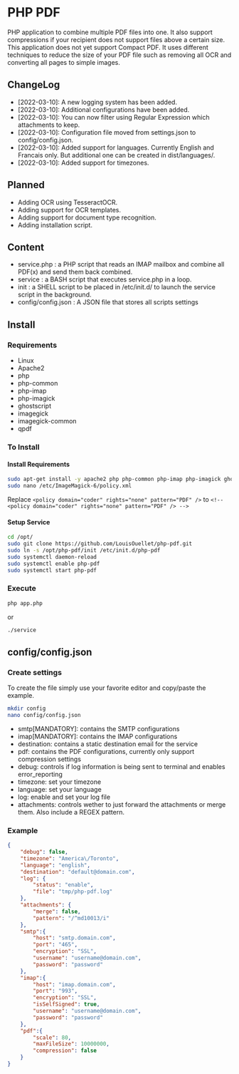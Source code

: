 # PHP PDF
PHP application to combine multiple PDF files into one. It also support compressions if your recipient does not support files above a certain size. This application does not yet support Compact PDF. It uses different techniques to reduce the size of your PDF file such as removing all OCR and converting all pages to simple images.

## ChangeLog

 * [2022-03-10]: A new logging system has been added.
 * [2022-03-10]: Additional configurations have been added.
 * [2022-03-10]: You can now filter using Regular Expression which attachments to keep.
 * [2022-03-10]: Configuration file moved from settings.json to config/config.json.
 * [2022-03-10]: Added support for languages. Currently English and Francais only. But additional one can be created in dist/languages/.
 * [2022-03-10]: Added support for timezones.

## Planned

 - Adding OCR using TesseractOCR.
 - Adding support for OCR templates.
 - Adding support for document type recognition.
 - Adding installation script.

## Content

 - service.php : a PHP script that reads an IMAP mailbox and combine all PDF(x) and send them back combined.
 - service : a BASH script that executes service.php in a loop.
 - init : a SHELL script to be placed in /etc/init.d/ to launch the service script in the background.
 - config/config.json : A JSON file that stores all scripts settings

## Install
### Requirements
 - Linux
 - Apache2
 - php
 - php-common
 - php-imap
 - php-imagick
 - ghostscript
 - imagegick
 - imagegick-common
 - qpdf
### To Install

#### Install Requirements

```BASH
sudo apt-get install -y apache2 php php-common php-imap php-imagick ghostscript imagemagick imagemagick-common
sudo nano /etc/ImageMagick-6/policy.xml
```

Replace `<policy domain="coder" rights="none" pattern="PDF" />` to `<!-- <policy domain="coder" rights="none" pattern="PDF" /> -->`

#### Setup Service
```BASH
cd /opt/
sudo git clone https://github.com/LouisOuellet/php-pdf.git
sudo ln -s /opt/php-pdf/init /etc/init.d/php-pdf
sudo systemctl daemon-reload
sudo systemctl enable php-pdf
sudo systemctl start php-pdf
```

### Execute
```BASH
php app.php
```
or
```BASH
./service
```

## config/config.json
### Create settings
To create the file simply use your favorite editor and copy/paste the example.

```BASH
mkdir config
nano config/config.json
```

 - smtp[MANDATORY]: contains the SMTP configurations
 - imap[MANDATORY]: contains the IMAP configurations
 - destination: contains a static destination email for the service
 - pdf: contains the PDF configurations, currently only support compression settings
 - debug: controls if log information is being sent to terminal and enables error_reporting
 - timezone: set your timezone
 - language: set your language
 - log: enable and set your log file
 - attachments: controls wether to just forward the attachments or merge them. Also include a REGEX pattern.

### Example
```JSON
{
    "debug": false,
    "timezone": "America\/Toronto",
    "language": "english",
    "destination": "default@domain.com",
    "log": {
        "status": "enable",
        "file": "tmp/php-pdf.log"
    },
    "attachments": {
        "merge": false,
        "pattern": "/^md10013/i"
    },
    "smtp":{
        "host": "smtp.domain.com",
        "port": "465",
        "encryption": "SSL",
        "username": "username@domain.com",
        "password": "password"
    },
    "imap":{
        "host": "imap.domain.com",
        "port": "993",
        "encryption": "SSL",
        "isSelfSigned": true,
        "username": "username@domain.com",
        "password": "password"
    },
    "pdf":{
        "scale": 80,
        "maxFileSize": 10000000,
        "compression": false
    }
}
```
